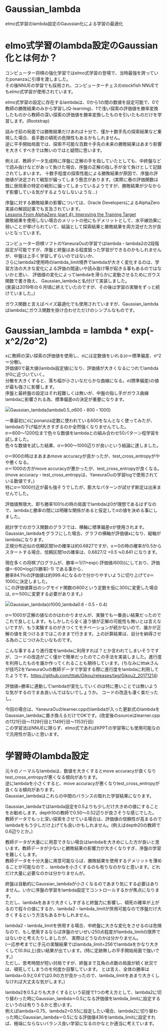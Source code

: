 # Gaussian_lambda
elmo式学習のlambda設定のGaussian化による学習の最適化

# elmo式学習のlambda設定のGaussian化とは何か？
コンピューター将棋の強化学習ではelmo式学習の登場で、当時最強を誇っていたponanzaに引導を渡しました。  
その後NNUEの学習でも採用され、コンピューターチェスのstockfish NNUEでもelmo式学習が使用されています。 

elmo式学習の設定に存在するlambdaは、0から1の間の数値を設定可能で、0で教師の勝敗結果のみから学習し(Q-learning)、1で浅い探索の評価値を勝率変換したものから教師の深い探索の評価値を勝率変換したものを引いたものだけを学習します。(Rootstrap)

詰み寸前の局面では勝敗結果だけあれば十分で、僅か十数手先の探索結果など重視した場合、長手数の頓死の危険性もあるかもしれません。  
逆に平手開始局面では、探索不可能な百数十手先の未来の勝敗結果はあまり影響を大きくすべきでは無いのではと疑問に思います。  

例えば、教師データ生成時に序盤に正解の手を指していたとしても、中終盤などで読み抜けなどがあって負けた場合、序盤の正解の指し手が全て負けとして記録されてしまいます。  十数手程度の探索性能による勝敗結果が原因で、序盤の評価値が決定されて戦型が偏ってしまう懸念があります。(実際に巷の評価関数は既に居飛車の特定の戦形に偏ってしまっているようですが、勝敗結果が少なからず影響している気がするようなしないような…)  

序盤に対する勝敗結果の影響については、Oracle DevelopersによるAlphaZero実装の解説記事でも言及されています。  
[Lessons From AlphaZero (part 4): Improving the Training Target](https://medium.com/oracledevs/lessons-from-alphazero-part-4-improving-the-training-target-6efba2e71628)  
勝敗結果を使用しない場合のメリットの他にもデメリットとして、水平線効果に弱いことが挙げられていて、結論として探索結果と勝敗結果を両方混ぜた方が良いとなっています。  

コンピューター将棋ソフトのYaneuraOuの学習ではlambda・lambda2の2段階設定が可能ですが、序盤と終盤はある程度狙った学習ができるのかもしれませんが、中盤は上手く学習しずらいのではないか、  
さらにlambda2使用時のlambda_limit境界でlambdaが大きく変化するのは、学習方法の大きな変化による評価の間違いや読み抜け等が起きる事もあるのではないかと思い、
評価値の変化によってlambdaを滑らかに変動させるためにガウス関数で書き換え、  Gaussian_lambdaと名付けて実装しました。  
(実装は2019年の６月頃に終えていたのですが、その後は学習の実験をずっと続けていました。)  

ガウス関数と言えばベイズ最適化でも使用されていますが、Gaussian_lambdaはlambdaにガウス関数を掛け合わせただけのシンプルなものです。

# Gaussian_lambda = lambda * exp(-x^2/2σ^2)
xに教師の深い探索の評価値を使用し、σには定数値をいれる(σ＝標準偏差、σ^2＝分散)。  
評価値0で最大値(lambda設定値)になり、評価値が大きくなるにつれてlambdaが0に近づいていく。  
分散を大きくすると、落ち幅が小さいなだらかな曲線になる。σ(標準偏差)の値が最も強さに影響します。  
序盤と最終盤の設定はそれ程難しくは無いが、中盤の指し手がガウス曲線lambdaに影響される為、標準偏差σの決定が重要になります。  

![Gaussian_lambda(lambda0.5_σ600・800・1000)](https://raw.githubusercontent.com/Bonta0729/Gaussian_lambda/master/Gaussian_lambda(lambda0.5_%CF%83600%E3%83%BB800%E3%83%BB1000).png)

一番最初にσにponanza定数に使われている600をなんとなく使ってみたが、lambdaの下げ幅が大きすぎるのか全然強くなりませんでした。  
σ＝600～1200位まで色々な数値をlambdaとの組み合わせ50パターン程学習を試しました。  
色々な数値を試した結果、σ＝900～1000辺りが良いという結論に達しました。  

σ＝900の時はまあまあmove accuracyが良かったが、test_cross_entropyがやや悪くなる。  
σ＝1000の方がmove accuracyが悪かったが、test_cross_entropyが良くなる。(move accuracy・test_cross_entropyは、YaneuraOuの学習logで使用されている数値です。)  
特にσ＝1000付近が最も強そうでしたが、膨大なパターンが試せず断定は出来ませんでした。

評価値無限大、即ち勝率100％の時の局面でlambdaは0が理想であるはずなので、lambdaと勝率の間には明確な関係があると仮定してσの値を決める事にしました。  

統計学でのガウス関数のグラフでは、横軸に標準偏差σが使用されます。  
Gaussian_lambdaをグラフにした場合、グラフの横軸が評価値xになり、縦軸がlambdaになります。  
正規分布近似の信頼区間1σの確率は約0.6827ですが、x＝0の時の確率が0.5からスタートする場合、信頼区間1σの確率は、0.6827/2 +0.5 ≒0.841 になります。  

現在多くの将棋プログラムが、勝率＝1/(1+exp(-評価値/600))にしており、評価値=-600*log((1/勝率)-1) である事から、  
勝率84.1％の評価値は約999.4になるので分かりやすいように切り上げてσ＝1000に決定しました。  
(この評価値算出のシグモイド関数の600という定数を仮に300に変更した場合は,
σ＝500に変更する必要があります。)

![Gaussian_lambda(σ1000_lambda0.6・0.5・0.4)](https://raw.githubusercontent.com/Bonta0729/Gaussian_lambda/master/Gaussian_lambda(%CF%831000_lambda0.6%E3%83%BB0.5%E3%83%BB0.4).png)

σ＝1000が正解の値なのかはわかりませんが、実験でも一番良い結果だったのでこれで良しとします。もしかしたら全く違う値が正解の可能性も無いとは言えないですが、もう実験するのがきつくてモチベーションが続かないので、誰かが正解の値を見つけるまではこのままで行きます。上の計算結果は、自分を納得させる為のこじつけみたいなものです。  

こんな事するより進行度をlambdaに利用すれば？とか言われてしまいそうですが、コードの改造がごく僅かで簡単だったのでこの手法を実装しました。進行度を利用したものを誰か作ってくれることも期待しています。(ちなみにtttakさんが技巧2をYaneuraOuの教師データで学習する際に進行度をlambdaに利用してたようです。https://github.com/tttak/Gikou/releases/tag/Gikou2_20171214)  

評価値=勝率に連動してlambdaが変化していくのは特に悪いことでは無いような気がするのでまあ良いんではないでしょうか。
コードの改造も凄く楽だったし。

今回の場合は、YaneuraOuのlearner.cppのlambdaが入った更新式のlambdaをGaussian_lambdaに置き換えるだけでOKです。(改変後のsourceはlearner.cppの1121行目～1129行目と1149行目～1153行目)  
この学習法はNNUEに限らず、elmo式であればKPPTの学習等にも使用可能なので汎用性が高いと思います。  

# 学習時のlambda設定
元々のノーマルなlambdaは、数値を大きくするとmove accuracyが良くなりtest_cross_entropyが悪くなる傾向があります。  
逆にlambdaを小さくすると、move accuracyが悪くなりtest_cross_entropyが良くなる傾向があります。  
Gaussian_lambdaはこれらの中間のバランスの取れた学習結果になります。  

Gaussian_lambdaではlambda設定を0.5よりも少しだけ大きめの値にすることをお勧めします。depth10の教師で0.50～0.52辺りが良さそうな感じでした。  
教師データでもっと深い探索をさせている場合は、評価値の信頼性が高まるのでlambdaをもう少しだけ上げても良いかもしれません。(例えばdepth20の教師で0.6辺りとか。)  

教師データが大量にに用意できない場合はlambdaを大きめにした方が良いと思います。教師データが少ないと勝敗結果の影響力が大きくなりすぎ、序盤の学習を難しくします。  
教師データを十分大量に用意可能ならば、勝敗結果を使用するデメリットを薄めることが可能なので
、lambdaを小さくするのも有りなのかなと思います。どれだけ大量に必要なのかは分かりませんが。

終盤は自動的にGaussian_lambdaが小さくなるのであまり気にする必要はありません。いかに序盤の学習をlambda設定でコントロールするかが焦点になります。  
ただし、lambdaをあまり大きくしすぎると終盤力に影響し、頓死の確率が上がるので程々の値にするか、lambda2・lambda_limitが併用可能なので序盤だけ大きくするという方法もあるかもしれません。  

lambda2・lambda_limitを併用する場合、中終盤に大きな変化をさせるのは危険なので、もし使用するならば序盤のせいぜい250点程度がlambda_limitの限界ではないかと考えたりしましたが、
実際はどうなのかは分かりません。  
(一応参考までに手元の実験結果ではlambda_limit=256でlambdaをかなり大きくして(0.9以上)良い結果が出ています。(特に定跡無しの平手開始局面で強いです。)  
ただし、思考時間が短い対局ですが、終盤まで互角の点数の局面が続く状況では、頓死してしまうのを何度か目撃しています。
とは言え、全体の勝率はlambda=0.9と0.6では0.9の方が良かったので、lambda_limitをあまり大きくしなければ大丈夫な気がします。)  

lambda2を0.5よりも大きくするという前提で1つの考え方として、lambda2に切り替わった時にGaussian_lambda＝0.5になる評価値をlambda_limitに設定するというのは有りうるかと思います。  
例えばlambda=0.75、lambda2=0.55に設定したい場合、lambda2に切り替わった時にGaussian_lambda＝0.5になる評価値436をlambda_limitに設定すれば、極端にならないバランス良い学習になるのかなとか適当に考えています。
